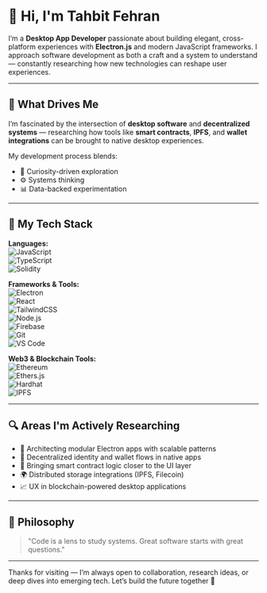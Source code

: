 # 👋 Hi, I'm Tahbit Fehran

I’m a **Desktop App Developer** passionate about building elegant, cross-platform experiences with **Electron.js** and modern JavaScript frameworks. I approach software development as both a craft and a system to understand — constantly researching how new technologies can reshape user experiences.

---

## 🔬 What Drives Me

I’m fascinated by the intersection of **desktop software** and **decentralized systems** — researching how tools like **smart contracts**, **IPFS**, and **wallet integrations** can be brought to native desktop experiences.

My development process blends:
- 🧠 Curiosity-driven exploration
- ⚙️ Systems thinking
- 📊 Data-backed experimentation

---

## 🧰 My Tech Stack

**Languages:**  
![JavaScript](https://img.shields.io/badge/JavaScript-F7DF1E?logo=javascript&logoColor=black)  
![TypeScript](https://img.shields.io/badge/TypeScript-3178C6?logo=typescript&logoColor=white)  
![Solidity](https://img.shields.io/badge/Solidity-363636?logo=solidity&logoColor=white)  

**Frameworks & Tools:**  
![Electron](https://img.shields.io/badge/Electron-47848F?logo=electron&logoColor=white)  
![React](https://img.shields.io/badge/React-20232a?logo=react&logoColor=61dafb)  
![TailwindCSS](https://img.shields.io/badge/TailwindCSS-38B2AC?logo=tailwind-css&logoColor=white)  
![Node.js](https://img.shields.io/badge/Node.js-339933?logo=node.js&logoColor=white)  
![Firebase](https://img.shields.io/badge/Firebase-FFCA28?logo=firebase&logoColor=black)  
![Git](https://img.shields.io/badge/Git-F05032?logo=git&logoColor=white)  
![VS Code](https://img.shields.io/badge/VS%20Code-007ACC?logo=visual-studio-code&logoColor=white)

**Web3 & Blockchain Tools:**  
![Ethereum](https://img.shields.io/badge/Ethereum-3C3C3D?logo=ethereum&logoColor=white)  
![Ethers.js](https://img.shields.io/badge/Ethers.js-5C6BC0?logo=ethereum&logoColor=white)  
![Hardhat](https://img.shields.io/badge/Hardhat-f5de45?logo=ethereum&logoColor=black)  
![IPFS](https://img.shields.io/badge/IPFS-65C2CB?logo=ipfs&logoColor=white)

---

## 🔍 Areas I'm Actively Researching

- 🧩 Architecting modular Electron apps with scalable patterns  
- 🔐 Decentralized identity and wallet flows in native apps  
- 🧠 Bringing smart contract logic closer to the UI layer  
- 🌍 Distributed storage integrations (IPFS, Filecoin)  
- 📈 UX in blockchain-powered desktop applications  

---

## 🧭 Philosophy

> "Code is a lens to study systems. Great software starts with great questions."

---

Thanks for visiting — I’m always open to collaboration, research ideas, or deep dives into emerging tech. Let’s build the future together 🚀
